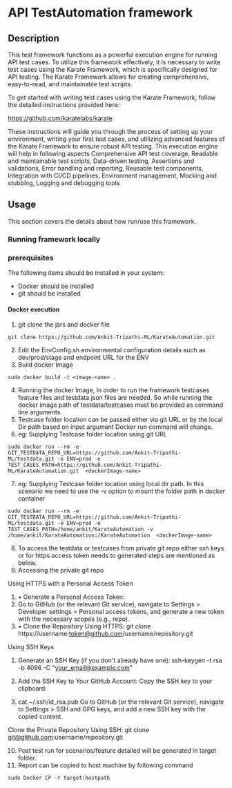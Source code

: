 # API TestAutomation framework


## Description

This test framework functions as a powerful execution engine for running API test cases. To utilize this framework effectively, it is necessary to write test cases using the Karate Framework, which is specifically designed for API testing. The Karate Framework allows for creating comprehensive, easy-to-read, and maintainable test scripts.

To get started with writing test cases using the Karate Framework, follow the detailed instructions provided here:

 https://github.com/karatelabs/karate

These instructions will guide you through the process of setting up your environment, writing your first test cases, and utilizing advanced features of the Karate Framework to ensure robust API testing.
This execution engine will help in following aspects
Comprehensive API test coverage,
Readable and maintainable test scripts,
Data-driven testing,
Assertions and validations,
Error handling and reporting,
Reusable test components,
Integration with CI/CD pipelines,
Environment management,
Mocking and stubbing,
Logging and debugging tools

## Usage
This section covers the details about how run/use this framework.

### Running framework locally

### prerequisites
The following items should be installed in your system:
* Docker should be installed
* git should be installed 

#### Docker execution

1) git clone the jars and docker file
```
git clone https://github.com/Ankit-Tripathi-ML/KarateAutomation.git
```
2) Edit the EnvConfig.sh environmental configuration details 
   such as dev/prod/stage and endpoint URL for the ENV
3) Build docker Image 
```
sudo docker build -t <image-name> .
```
4) Running the docker Image, In order to run the framework testcases feature files and testdata json files are needed. So while running the docker image path of testdata/testcases must be provided as command line arguments.
5) Testcase folder location can be passed either via git URL or by the local Dir path based on input argument Docker run command will change.
6) eg: Supplying Testcase folder location using git URL
```
sudo docker run --rm -e GIT_TESTDATA_REPO_URL=https://github.com/Ankit-Tripathi-ML/testdata.git -e ENV=prod -e TEST_CASES_PATH=https://github.com/Ankit-Tripathi-ML/KarateAutomation.git  <dockerImage-name>
```
7) eg: Supplying Testcase folder location using local dir path. In this scenario we need to use the -v option to mount the folder path in docker container
```
sudo docker run --rm -e GIT_TESTDATA_REPO_URL=https://github.com/Ankit-Tripathi-ML/testdata.git -e ENV=prod -e TEST_CASES_PATH=/home/ankit/KarateAutomation -v /home/ankit/KarateAutomation:/KarateAutomation  <dockerImage-name>
```
8) To access the testdata or testcases from private git repo either ssh keys or for https access token needs to generated steps are mentioned as below.
9) Accessing the private git repo

Using HTTPS with a Personal Access Token
1.	•  Generate a Personal Access Token:
2.	Go to GitHub (or the relevant Git service), navigate to Settings > Developer settings > Personal access tokens, and generate a new token with the necessary scopes (e.g., repo).
3.	•  Clone the Repository Using HTTPS:
      git clone https://username:token@github.com/username/repository.git

Using SSH Keys
1.	Generate an SSH Key (if you don't already have one):
      ssh-keygen -t rsa -b 4096 -C "your_email@example.com" 

2. Add the SSH Key to Your GitHub Account:
Copy the SSH key to your clipboard:

3. cat ~/.ssh/id_rsa.pub
Go to GitHub (or the relevant Git service), navigate to Settings > SSH and GPG keys, and add a new SSH key with the copied content.

Clone the Private Repository Using SSH:
git clone git@github.com:username/repository.git

10) Post test run for scenarios/feature detailed will be generated in target folder.
11) Report can be copied to host machine by following command
```dtd
sudo Docker CP -r target:hostpath
```


